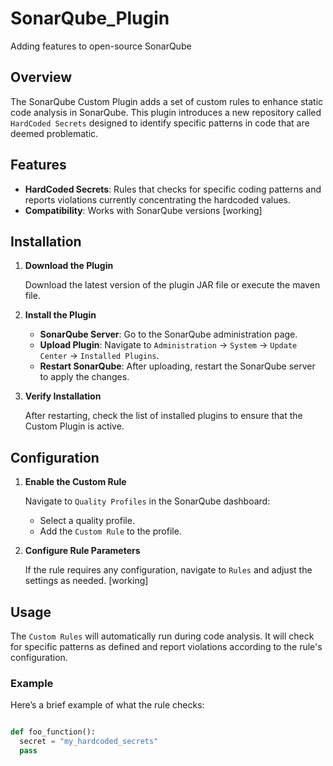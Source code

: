 # SonarQube_Plugin
Adding features to open-source SonarQube


## Overview

The SonarQube Custom Plugin adds a set of custom rules to enhance static code analysis in SonarQube. This plugin introduces a new repository called `HardCoded Secrets` designed to identify specific patterns in code that are deemed problematic.

## Features

- **HardCoded Secrets**: Rules that checks for specific coding patterns and reports violations currently concentrating the hardcoded values.
- **Compatibility**: Works with SonarQube versions [working]

## Installation

1. **Download the Plugin**

   Download the latest version of the plugin JAR file or execute the maven file.

2. **Install the Plugin**

   - **SonarQube Server**: Go to the SonarQube administration page.
   - **Upload Plugin**: Navigate to `Administration` -> `System` -> `Update Center` -> `Installed Plugins`.
   - **Restart SonarQube**: After uploading, restart the SonarQube server to apply the changes.

3. **Verify Installation**

   After restarting, check the list of installed plugins to ensure that the Custom Plugin is active.

## Configuration

1. **Enable the Custom Rule**

   Navigate to `Quality Profiles` in the SonarQube dashboard:
   - Select a quality profile.
   - Add the `Custom Rule` to the profile.

2. **Configure Rule Parameters**

   If the rule requires any configuration, navigate to `Rules` and adjust the settings as needed. [working]

## Usage

The `Custom Rules` will automatically run during code analysis. It will check for specific patterns as defined and report violations according to the rule's configuration.

### Example

Here’s a brief example of what the rule checks:

```python

def foo_function():
  secret = "my_hardcoded_secrets"
  pass

